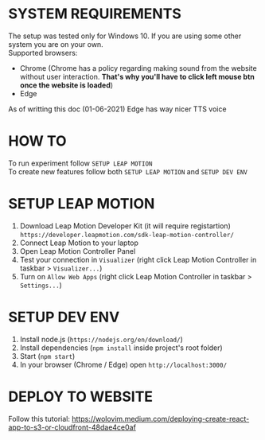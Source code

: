 # SYSTEM REQUIREMENTS
The setup was tested only for Windows 10. If you are using some other system you are on your own.  
Supported browsers:
- Chrome (Chrome has a policy regarding making sound from the website without user interaction. <b>That's why you'll have to click left mouse btn once the website is loaded</b>)
- Edge  

As of writting this doc (01-06-2021) Edge has way nicer TTS voice

# HOW TO
To run experiment follow `SETUP LEAP MOTION`  
To create new features follow both `SETUP LEAP MOTION` and `SETUP DEV ENV`

# SETUP LEAP MOTION
1. Download Leap Motion Developer Kit (it will require registartion)
`https://developer.leapmotion.com/sdk-leap-motion-controller/`
2. Connect Leap Motion to your laptop
3. Open Leap Motion Controller Panel
4. Test your connection in `Visualizer` (right click Leap Motion Controller in taskbar > `Visualizer...`)
5. Turn on `Allow Web Apps` (right click Leap Motion Controller in taskbar > `Settings...`)

# SETUP DEV ENV
1. Install node.js (`https://nodejs.org/en/download/`)
2. Install dependencies (`npm install` inside project's root folder)
3. Start (`npm start`)
4. In your browser (Chrome / Edge) open `http://localhost:3000/`

# DEPLOY TO WEBSITE
Follow this tutorial: https://wolovim.medium.com/deploying-create-react-app-to-s3-or-cloudfront-48dae4ce0af